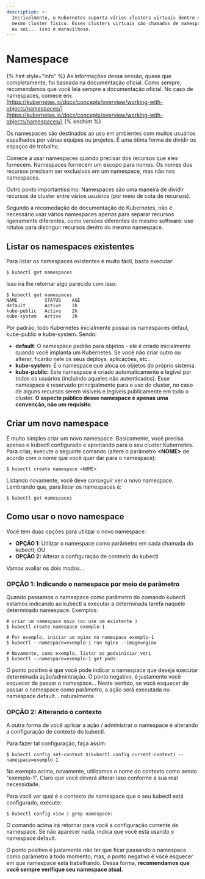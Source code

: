 ```yaml
---
description: >-
  Incrivelmente, o Kubernetes suporta vários clusters virtuais dentro de um
  mesmo cluster físico. Esses clusters virtuais são chamados de namespaces. Sim,
  eu sei... isso é maravilhoso.
---
```


# Namespace

{% hint style="info" %}
As informações dessa sessão, quase que completamente, foi baseada na documentação oficial. Como sempre, recomendamos que você leia sempre a documentação oficial. No caso de namespaces, comece em: [https://kubernetes.io/docs/concepts/overview/working-with-objects/namespaces/](https://kubernetes.io/docs/concepts/overview/working-with-objects/namespaces/)
{% endhint %}

Os namespaces são destinados ao uso em ambientes com muitos usuários espalhados por várias equipes ou projetos. É uma ótima forma de dividir os espaços de trabalho.

Comece a usar namespaces quando precisar dos recursos que eles fornecem. Namespaces fornecem um escopo para nomes. Os nomes dos recursos precisam ser exclusivos em um namespace, mas não nos namespaces. 

Outro ponto importantíssimo: Namespaces são uma maneira de dividir recursos de cluster entre vários usuários \(por meio de cota de recursos\).

Segundo a recomedação do documentação do Kubernetes, não é necessário usar vários namespaces apenas para separar recursos ligeiramente diferentes, como versões diferentes do mesmo software: use rótulos para distinguir recursos dentro do mesmo namespace.

## Listar os namespaces existentes

Para listar os namespaces existentes é muito fácil, basta executar:

```text
$ kubectl get namespaces
```

Isso irá lhe retornar algo parecido com isso:

```text
$ kubectl get namespaces
NAME          STATUS    AGE
default       Active    2h
kube-public   Active    2h
kube-system   Active    2h
```

Por padrão, todo Kubernetes inicialmente possui os namespaces defaul, kube-public e kube-system. Sendo:

* **default**: O namespace padrão para objetos - ele é criado inicialmente quando você implanta um Kubernetes. Se você não criar outro ou alterar, ficarão nele os seus deploys, aplicações, etc..
* **kube-system:**  É o namespace que aloca os objetos do próprio sistema.
* **kube-public:** Este namespace é criado automaticamente e legível por todos os usuários \(incluindo aqueles não autenticados\). Esse namespace é reservado principalmente para o uso do cluster, no caso de alguns recursos serem visíveis e legíveis publicamente em todo o cluster. **O aspecto público desse namespace é apenas uma convenção, não um requisito**.

## Criar um novo namespace

É muito simples criar um novo namespace. Basicamente, você precisa apenas o kubectl configurado e apontando para o seu cluster Kubernetes. Para criar, execute o seguinte comando \(altere o parâmetro **&lt;NOME&gt;** de acordo com o nome que você quer dar para o namespace\):

```text
$ kubectl create namespace <NOME>
```

Listando novamente, você deve conseguir ver o novo namespace. Lembrando que, para listar os namespaces é:

```text
$ kubectl get namespaces
```

## Como usar o novo namespace

Você tem duas opções para utilizar o novo namespace:

* **OPÇÃO 1**: Utilizar o namespace como parâmetro em cada chamada do kubectl; OU
* **OPÇÃO 2:**  Alterar a configuração de contexto do kubectl

Vamos avaliar os dois modos...





### OPÇÃO 1: Indicando o namespace por meio de parâmetro

Quando passamos o namespace como parâmetro do comando kubectl estamos indicando ao kubectl a executar a determinada tarefa naquele determinado namespace. Exemplos: 

```text
# criar um namespace novo (ou use um existente )
$ kubectl create namespace exemplo-1

# Por exemplo, iniciar um nginx no namespace exemplo-1
$ kubectl --namespace=exemplo-1 run nginx --image=nginx

# Novamente, como exemplo, listar os podsiniciar veri
$ kubectl --namespace=exemplo-1 get pods
```

O ponto positivo é que você pode indicar o namespace que deseja executar determinada ação/admintração. O ponto negativo, é justamente você esquecer de passar o namespace... Neste sentido, se você esquecer de passar o namespace como parâmetro, a ação será executada no namespace default... naturalmente.

### OPÇÃO 2: Alterando o contexto 

A outra forma de você aplicar a ação / administrar o namespace é alterando a configuração de contexto do kubectl.

Para fazer tal configuração, faça assim:

```text
$ kubectl config set-context $(kubectl config current-context) --namespace=exemplo-1
```

No exemplo acima, novamente, utilizamos o nome do contexto como sendo "exemplo-1". Claro que você deverá alterar isso conforme a sua real necessidade.

Para você ver qual é o contexto de namespace que o seu kubectl está configurado, execute:

```text
$ kubectl config view | grep namespace:
```

O comando acima irá retornar para você a configuração corrente de namespace. Se não aparecer nada, indica que você está usando o namespace default.

O ponto positivo é justamente não ter que ficar passando o namespace como parâmetro a todo momento; mas, o ponto negativo é você esquecer em que namespace está trabalhando. Dessa forma, **recomendamos que você sempre verifique seu namespace atual.**

